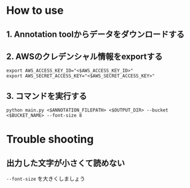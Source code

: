 # How to use

## 1. Annotation toolからデータをダウンロードする

## 2. AWSのクレデンシャル情報をexportする

```
export AWS_ACCESS_KEY_ID="<$AWS_ACCESS_KEY_ID>"
export AWS_SECRET_ACCESS_KEY="<$AWS_SECRET_ACCESS_KEY>"
```

## 3. コマンドを実行する

```
python main.py <$ANNOTATION_FILEPATH> <$OUTPUT_DIR> --bucket <$BUCKET_NAME> --font-size 8
```


# Trouble shooting

## 出力した文字が小さくて読めない

`--font-size` を大きくしましょう

